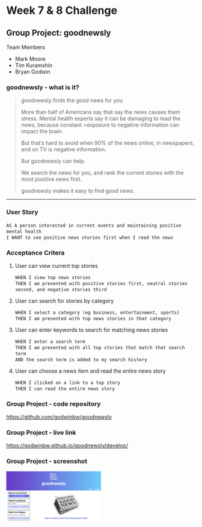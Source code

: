 # **Week 7 & 8 Challenge**

## **Group Project: goodnewsly**

Team Members

- Mark Moore
- Tim Kuramshin
- Bryan Godwin

### **goodnewsly** - what is it?

> goodnewsly finds the good news for you
>
> More than half of Americans say that say the news causes them stress. Mental health experts say it can be damaging to read the news, because constant >exposure to negative information can impact the brain.
>
> But that’s hard to avoid when 90% of the news online, in newspapers, and on TV is negative information.
>
> But goodnewsly can help.
>
> We search the news for you, and rank the current stories with the most positive news first.
>
> goodnewsly makes it easy to find good news.

---

### **User Story**

    AS A person interested in current events and maintaining positive mental health
    I WANT to see positive news stories first when I read the news

### **Acceptance Critera**

1.  User can view current top stories

        WHEN I view top news stories
        THEN I am presented with positive stories first, neutral stories second, and negative stories third

2.  User can search for stories by category

        WHEN I select a category (eg business, entertainment, sports)
        THEN I am presented with top news stories in that category

3.  User can enter keywords to search for matching news stories

        WHEN I enter a search term
        THEN I am presented with all top stories that match that search term
        AND the search term is added to my search history

4.  User can choose a news item and read the entire news story

        WHEN I clicked on a link to a top story
        THEN I can read the entire news story

### **Group Project - code repository**

<https://github.com/godwinbw/goodnewsly>

### **Group Project - live link**

<https://godwinbw.github.io/goodnewsly/develop/>

### **Group Project - screenshot**

<img src="./goodnewsly_screenshot.png" style="width: 50%; height=auto;">
